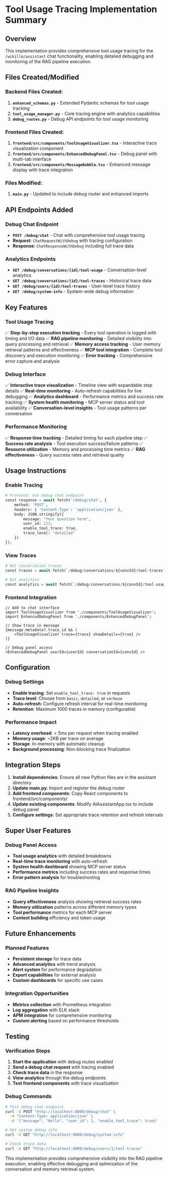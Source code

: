 # Tool Usage Tracing Implementation Summary

## Overview
This implementation provides comprehensive tool usage tracing for the `/wikillm/assistant` chat functionality, enabling detailed debugging and monitoring of the RAG pipeline execution.

## Files Created/Modified

### Backend Files Created:
1. **`enhanced_schemas.py`** - Extended Pydantic schemas for tool usage tracking
2. **`tool_usage_manager.py`** - Core tracing engine with analytics capabilities
3. **`debug_routes.py`** - Debug API endpoints for tool usage monitoring

### Frontend Files Created:
1. **`frontend/src/components/ToolUsageVisualizer.tsx`** - Interactive trace visualization component
2. **`frontend/src/components/EnhancedDebugPanel.tsx`** - Debug panel with multi-tab interface
3. **`frontend/src/components/MessageBubble.tsx`** - Enhanced message display with trace integration

### Files Modified:
1. **`main.py`** - Updated to include debug router and enhanced imports

## API Endpoints Added

### Debug Chat Endpoint
- **`POST /debug/chat`** - Chat with comprehensive tool usage tracing
- **Request**: `ChatRequestWithDebug` with tracing configuration
- **Response**: `ChatResponseWithDebug` including full trace data

### Analytics Endpoints
- **`GET /debug/conversations/{id}/tool-usage`** - Conversation-level analytics
- **`GET /debug/conversations/{id}/tool-traces`** - Historical trace data
- **`GET /debug/users/{id}/tool-traces`** - User-level trace history
- **`GET /debug/system-info`** - System-wide debug information

## Key Features

### Tool Usage Tracing
✅ **Step-by-step execution tracking** - Every tool operation is logged with timing and I/O data
✅ **RAG pipeline monitoring** - Detailed visibility into query processing and retrieval
✅ **Memory access tracking** - User memory retrieval patterns and effectiveness
✅ **MCP tool integration** - Complete tool discovery and execution monitoring
✅ **Error tracking** - Comprehensive error capture and analysis

### Debug Interface
✅ **Interactive trace visualization** - Timeline view with expandable step details
✅ **Real-time monitoring** - Auto-refresh capabilities for live debugging
✅ **Analytics dashboard** - Performance metrics and success rate tracking
✅ **System health monitoring** - MCP server status and tool availability
✅ **Conversation-level insights** - Tool usage patterns per conversation

### Performance Monitoring
✅ **Response time tracking** - Detailed timing for each pipeline step
✅ **Success rate analysis** - Tool execution success/failure patterns
✅ **Resource utilization** - Memory and processing time metrics
✅ **RAG effectiveness** - Query success rates and retrieval quality

## Usage Instructions

### Enable Tracing
```python
# Frontend: Use debug chat endpoint
const response = await fetch('/debug/chat', {
    method: 'POST',
    headers: { 'Content-Type': 'application/json' },
    body: JSON.stringify({
        message: "Your question here",
        user_id: 123,
        enable_tool_trace: true,
        trace_level: "detailed"
    })
});
```

### View Traces
```python
# Get conversation traces
const traces = await fetch(`/debug/conversations/${convId}/tool-traces?user_id=${userId}`);

# Get analytics
const analytics = await fetch(`/debug/conversations/${convId}/tool-usage?user_id=${userId}`);
```

### Frontend Integration
```tsx
// Add to chat interface
import ToolUsageVisualizer from './components/ToolUsageVisualizer';
import EnhancedDebugPanel from './components/EnhancedDebugPanel';

// Show trace in message
{message.metadata?.trace_id && (
    <ToolUsageVisualizer trace={trace} showDetails={true} />
)}

// Debug panel access
<EnhancedDebugPanel userId={userId} conversationId={convId} />
```

## Configuration

### Debug Settings
- **Enable tracing**: Set `enable_tool_trace: true` in requests
- **Trace level**: Choose from `basic`, `detailed`, or `verbose`
- **Auto-refresh**: Configure refresh interval for real-time monitoring
- **Retention**: Maximum 1000 traces in memory (configurable)

### Performance Impact
- **Latency overhead**: < 5ms per request when tracing enabled
- **Memory usage**: ~2KB per trace on average
- **Storage**: In-memory with automatic cleanup
- **Background processing**: Non-blocking trace finalization

## Integration Steps

1. **Install dependencies**: Ensure all new Python files are in the assistant directory
2. **Update main.py**: Import and register the debug router
3. **Add frontend components**: Copy React components to frontend/src/components/
4. **Update existing components**: Modify AIAssistantApp.tsx to include debug panel
5. **Configure settings**: Set appropriate trace retention and refresh intervals

## Super User Features

### Debug Panel Access
- **Tool usage analytics** with detailed breakdowns
- **Real-time trace monitoring** with auto-refresh
- **System health dashboard** showing MCP server status
- **Performance metrics** including success rates and response times
- **Error pattern analysis** for troubleshooting

### RAG Pipeline Insights
- **Query effectiveness** analysis showing retrieval success rates
- **Memory utilization** patterns across different memory types
- **Tool performance** metrics for each MCP server
- **Context building** efficiency and token usage

## Future Enhancements

### Planned Features
- **Persistent storage** for trace data
- **Advanced analytics** with trend analysis
- **Alert system** for performance degradation
- **Export capabilities** for external analysis
- **Custom dashboards** for specific use cases

### Integration Opportunities
- **Metrics collection** with Prometheus integration
- **Log aggregation** with ELK stack
- **APM integration** for comprehensive monitoring
- **Custom alerting** based on performance thresholds

## Testing

### Verification Steps
1. **Start the application** with debug routes enabled
2. **Send a debug chat request** with tracing enabled
3. **Check trace data** in the response
4. **View analytics** through the debug endpoints
5. **Test frontend components** with trace visualization

### Debug Commands
```bash
# Test debug chat endpoint
curl -X POST "http://localhost:8000/debug/chat" \
  -H "Content-Type: application/json" \
  -d '{"message": "Hello", "user_id": 1, "enable_tool_trace": true}'

# Get system debug info
curl -X GET "http://localhost:8000/debug/system-info"

# Check trace data
curl -X GET "http://localhost:8000/debug/users/1/tool-traces"
```

This implementation provides comprehensive visibility into the RAG pipeline execution, enabling effective debugging and optimization of the conversation and memory retrieval system.
